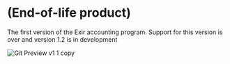 # (End-of-life product)
The first version of the Exir accounting program. Support for this version is over and version 1.2 is in development


![Git Preview v1 1 copy](https://user-images.githubusercontent.com/93382556/145691029-92eec9d0-551c-4e57-9bab-3885e9225859.jpg)
